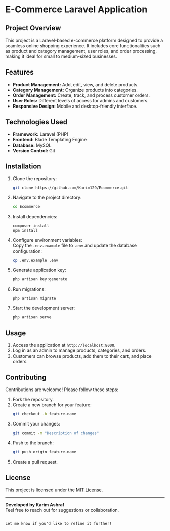 # E-Commerce Laravel Application

## Project Overview

This project is a Laravel-based e-commerce platform designed to provide a seamless online shopping experience. It includes core functionalities such as product and category management, user roles, and order processing, making it ideal for small to medium-sized businesses.

## Features

- **Product Management:** Add, edit, view, and delete products.
- **Category Management:** Organize products into categories.
- **Order Management:** Create, track, and process customer orders.
- **User Roles:** Different levels of access for admins and customers.
- **Responsive Design:** Mobile and desktop-friendly interface.

## Technologies Used

- **Framework:** Laravel (PHP)
- **Frontend:** Blade Templating Engine
- **Database:** MySQL
- **Version Control:** Git

## Installation

1. Clone the repository:  
   ```bash
   git clone https://github.com/Karim129/Ecommerce.git
   ```
2. Navigate to the project directory:  
   ```bash
   cd Ecommerce
   ```
3. Install dependencies:  
   ```bash
   composer install
   npm install
   ```
4. Configure environment variables:  
   Copy the `.env.example` file to `.env` and update the database configuration:
   ```bash
   cp .env.example .env
   ```
5. Generate application key:  
   ```bash
   php artisan key:generate
   ```
6. Run migrations:  
   ```bash
   php artisan migrate
   ```
7. Start the development server:  
   ```bash
   php artisan serve
   ```

## Usage

1. Access the application at `http://localhost:8000`.
2. Log in as an admin to manage products, categories, and orders.
3. Customers can browse products, add them to their cart, and place orders.

## Contributing

Contributions are welcome! Please follow these steps:

1. Fork the repository.
2. Create a new branch for your feature:
   ```bash
   git checkout -b feature-name
   ```
3. Commit your changes:
   ```bash
   git commit -m "Description of changes"
   ```
4. Push to the branch:
   ```bash
   git push origin feature-name
   ```
5. Create a pull request.

## License

This project is licensed under the [MIT License](LICENSE).

---

**Developed by Karim Ashraf**  
Feel free to reach out for suggestions or collaboration.
```

Let me know if you'd like to refine it further!
